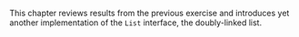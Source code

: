 This chapter reviews results from the previous exercise and introduces yet another implementation of the `List` interface, the doubly-linked list.